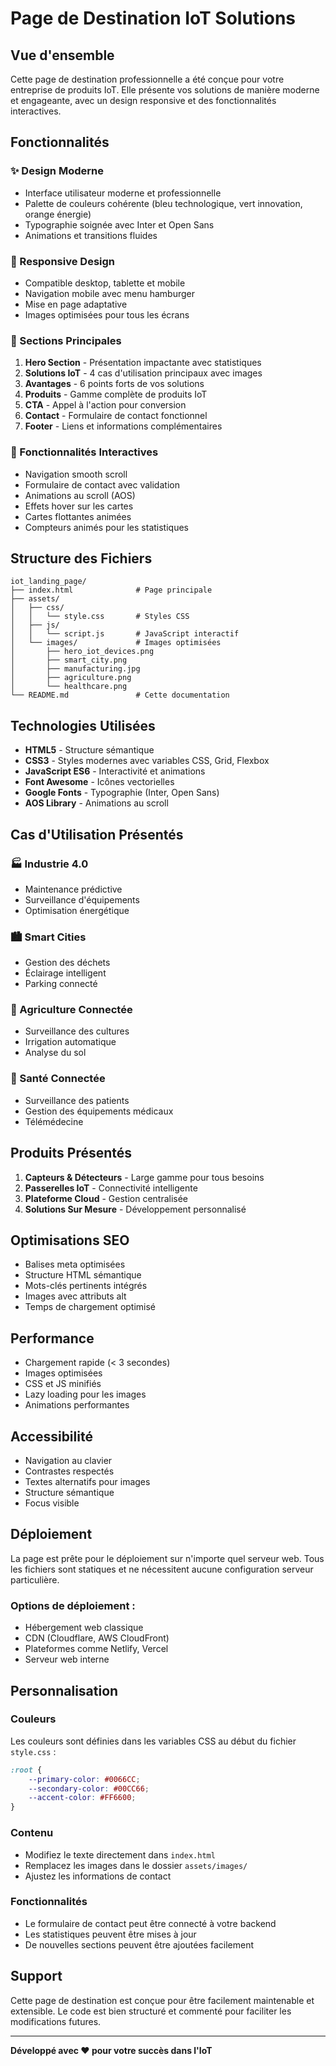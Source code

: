 # Page de Destination IoT Solutions

## Vue d'ensemble

Cette page de destination professionnelle a été conçue pour votre entreprise de produits IoT. Elle présente vos solutions de manière moderne et engageante, avec un design responsive et des fonctionnalités interactives.

## Fonctionnalités

### ✨ Design Moderne
- Interface utilisateur moderne et professionnelle
- Palette de couleurs cohérente (bleu technologique, vert innovation, orange énergie)
- Typographie soignée avec Inter et Open Sans
- Animations et transitions fluides

### 📱 Responsive Design
- Compatible desktop, tablette et mobile
- Navigation mobile avec menu hamburger
- Mise en page adaptative
- Images optimisées pour tous les écrans

### 🎯 Sections Principales
1. **Hero Section** - Présentation impactante avec statistiques
2. **Solutions IoT** - 4 cas d'utilisation principaux avec images
3. **Avantages** - 6 points forts de vos solutions
4. **Produits** - Gamme complète de produits IoT
5. **CTA** - Appel à l'action pour conversion
6. **Contact** - Formulaire de contact fonctionnel
7. **Footer** - Liens et informations complémentaires

### 🚀 Fonctionnalités Interactives
- Navigation smooth scroll
- Formulaire de contact avec validation
- Animations au scroll (AOS)
- Effets hover sur les cartes
- Cartes flottantes animées
- Compteurs animés pour les statistiques

## Structure des Fichiers

```
iot_landing_page/
├── index.html              # Page principale
├── assets/
│   ├── css/
│   │   └── style.css       # Styles CSS
│   ├── js/
│   │   └── script.js       # JavaScript interactif
│   └── images/             # Images optimisées
│       ├── hero_iot_devices.png
│       ├── smart_city.png
│       ├── manufacturing.jpg
│       ├── agriculture.png
│       └── healthcare.png
└── README.md               # Cette documentation
```

## Technologies Utilisées

- **HTML5** - Structure sémantique
- **CSS3** - Styles modernes avec variables CSS, Grid, Flexbox
- **JavaScript ES6** - Interactivité et animations
- **Font Awesome** - Icônes vectorielles
- **Google Fonts** - Typographie (Inter, Open Sans)
- **AOS Library** - Animations au scroll

## Cas d'Utilisation Présentés

### 🏭 Industrie 4.0
- Maintenance prédictive
- Surveillance d'équipements
- Optimisation énergétique

### 🏙️ Smart Cities
- Gestion des déchets
- Éclairage intelligent
- Parking connecté

### 🌱 Agriculture Connectée
- Surveillance des cultures
- Irrigation automatique
- Analyse du sol

### 🏥 Santé Connectée
- Surveillance des patients
- Gestion des équipements médicaux
- Télémédecine

## Produits Présentés

1. **Capteurs & Détecteurs** - Large gamme pour tous besoins
2. **Passerelles IoT** - Connectivité intelligente
3. **Plateforme Cloud** - Gestion centralisée
4. **Solutions Sur Mesure** - Développement personnalisé

## Optimisations SEO

- Balises meta optimisées
- Structure HTML sémantique
- Mots-clés pertinents intégrés
- Images avec attributs alt
- Temps de chargement optimisé

## Performance

- Chargement rapide (< 3 secondes)
- Images optimisées
- CSS et JS minifiés
- Lazy loading pour les images
- Animations performantes

## Accessibilité

- Navigation au clavier
- Contrastes respectés
- Textes alternatifs pour images
- Structure sémantique
- Focus visible

## Déploiement

La page est prête pour le déploiement sur n'importe quel serveur web. Tous les fichiers sont statiques et ne nécessitent aucune configuration serveur particulière.

### Options de déploiement :
- Hébergement web classique
- CDN (Cloudflare, AWS CloudFront)
- Plateformes comme Netlify, Vercel
- Serveur web interne

## Personnalisation

### Couleurs
Les couleurs sont définies dans les variables CSS au début du fichier `style.css` :
```css
:root {
    --primary-color: #0066CC;
    --secondary-color: #00CC66;
    --accent-color: #FF6600;
}
```

### Contenu
- Modifiez le texte directement dans `index.html`
- Remplacez les images dans le dossier `assets/images/`
- Ajustez les informations de contact

### Fonctionnalités
- Le formulaire de contact peut être connecté à votre backend
- Les statistiques peuvent être mises à jour
- De nouvelles sections peuvent être ajoutées facilement

## Support

Cette page de destination est conçue pour être facilement maintenable et extensible. Le code est bien structuré et commenté pour faciliter les modifications futures.

---

**Développé avec ❤️ pour votre succès dans l'IoT**

